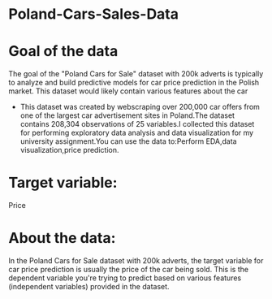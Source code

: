 # Poland-Cars-Sales-Data


# Goal of the data

The goal of the "Poland Cars for Sale" dataset with 200k adverts is typically to analyze and build predictive models for car price prediction in the Polish market. This dataset would likely contain various features about the car

* This dataset was created by webscraping over 200,000 car offers from one of the largest car advertisement sites in Poland.The dataset contains 208,304 observations of 25 variables.I collected this dataset for performing exploratory data analysis and data visualization for my university assignment.You can use the data to:Perform EDA,data visualization,price prediction.

# Target variable:

Price

# About the data:

In the Poland Cars for Sale dataset with 200k adverts, the target variable for car price prediction is usually the price of the car being sold. This is the dependent variable you're trying to predict based on various features (independent variables) provided in the dataset.

